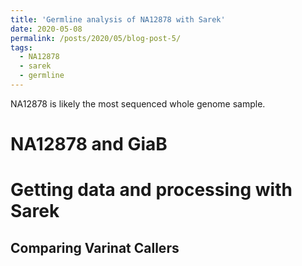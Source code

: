 ```yaml
---
title: 'Germline analysis of NA12878 with Sarek'
date: 2020-05-08
permalink: /posts/2020/05/blog-post-5/
tags:
  - NA12878
  - sarek
  - germline
---
```


NA12878 is likely the most sequenced whole genome sample.

NA12878 and GiaB
======

Getting data and processing with Sarek
======

Comparing Varinat Callers
------
